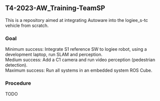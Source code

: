 ## T4-2023-AW_Training-TeamSP
This is a repository aimed at integrating Autoware into the logiee_s-tc vehicle from scratch. 

### Goal
Minimum success: Integrate S1 reference SW to logiee robot, using a development laptop, run SLAM and perception.  
Medium success: Add a C1 camera and run video perception (pedestrian detection).  
Maximum success: Run all systems in an embedded system ROS Cube.  

### Procedure
TODO

